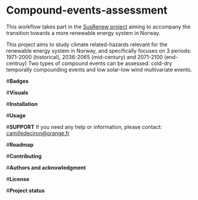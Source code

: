 # Compound-events-assessment 
This workflow takes part in the [SusRenew project]([url](https://www.vestforsk.no/en/project/creating-sustainable-renewable-energy-futures-low-climate-risks-susrenew)) 
aiming to accompany the transition towards a more renewable energy system in Norway. 



This project aims to study climate related-hazards relevant for the renewable energy system in Norway, and specifically focuses on 3 periods:
1971-2000 (historical), 2036-2065 (mid-century) and 2071-2100 (end-centruy) Two types of compound events can be assessed: cold-dry temporally compounding events 
and low solar-low wind multivariate events. 

#**Badges**

#**Visuals**

#**Installation**

#**Usage**

#**SUPPORT**
If you need any help or information, please contact: camilledeciron@orange.fr

#**Roadmap**

#**Contributing**

#**Authors and acknowledgment**

#**License**

#**Project status**
